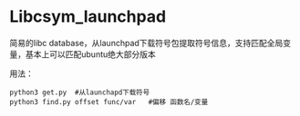 # Libcsym_launchpad
简易的libc database，从launchpad下载符号包提取符号信息，支持匹配全局变量，基本上可以匹配ubuntu绝大部分版本

用法：

```
python3 get.py  #从launchapd下载符号
python3 find.py offset func/var   #偏移 函数名/变量
```

